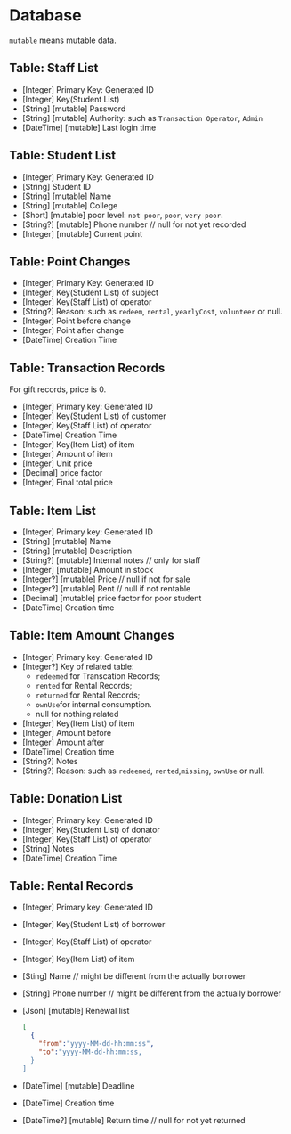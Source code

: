 # Database

`mutable` means mutable data.

## Table: Staff List

- [Integer] Primary Key: Generated ID
- [Integer] Key(Student List)
- [String] [mutable] Password
- [String] [mutable] Authority: such as `Transaction Operator`, `Admin`
- [DateTime] [mutable] Last login time

## Table: Student List

- [Integer] Primary Key: Generated ID
- [String] Student ID
- [String] [mutable] Name
- [String] [mutable] College
- [Short] [mutable] poor level: `not poor`, `poor`, `very poor`.
- [String?] [mutable] Phone number // null for not yet recorded
- [Integer] [mutable] Current point

## Table: Point Changes

- [Integer] Primary Key: Generated ID
- [Integer] Key(Student List) of subject
- [Integer] Key(Staff List) of operator
- [String?] Reason: such as `redeem`, `rental`, `yearlyCost`, `volunteer` or null.
- [Integer] Point before change
- [Integer] Point after change
- [DateTime] Creation Time

## Table: Transaction Records

For gift records, price is 0.

- [Integer] Primary key: Generated ID
- [Integer] Key(Student List) of customer
- [Integer] Key(Staff List) of operator
- [DateTime] Creation Time
- [Integer] Key(Item List) of item
- [Integer] Amount of item
- [Integer] Unit price
- [Decimal] price factor
- [Integer] Final total price

## Table: Item List

- [Integer] Primary key: Generated ID
- [String] [mutable] Name
- [String] [mutable] Description
- [String?] [mutable] Internal notes // only for staff
- [Integer] [mutable] Amount in stock
- [Integer?] [mutable] Price  // null if not for sale
- [Integer?] [mutable] Rent   // null if not rentable
- [Decimal] [mutable] price factor for poor student
- [DateTime] Creation time

## Table: Item Amount Changes

- [Integer] Primary key: Generated ID
- [Integer?] Key of related table:
  - `redeemed` for Transcation Records;
  - `rented` for Rental Records;
  - `returned` for Rental Records;
  - `ownUse`for internal consumption.
  - null for nothing related
- [Integer] Key(Item List) of item
- [Integer] Amount before
- [Integer] Amount after
- [DateTime] Creation time
- [String?] Notes
- [String?] Reason: such as `redeemed`, `rented`,`missing`, `ownUse` or null.

## Table: Donation List

- [Integer] Primary key: Generated ID
- [Integer] Key(Student List) of donator
- [Integer] Key(Staff List) of operator
- [String] Notes
- [DateTime] Creation Time

## Table: Rental Records

- [Integer] Primary key: Generated ID
- [Integer] Key(Student List) of borrower
- [Integer] Key(Staff List) of operator
- [Integer] Key(Item List) of item
- [Sting] Name // might be different from the actually borrower
- [String] Phone number // might be different from the actually borrower
- [Json] [mutable] Renewal list

  ```json
  [
    {
      "from":"yyyy-MM-dd-hh:mm:ss",
      "to":"yyyy-MM-dd-hh:mm:ss,
    }
  ]
  ```

- [DateTime] [mutable] Deadline
- [DateTime] Creation time
- [DateTime?] [mutable] Return time // null for not yet returned
